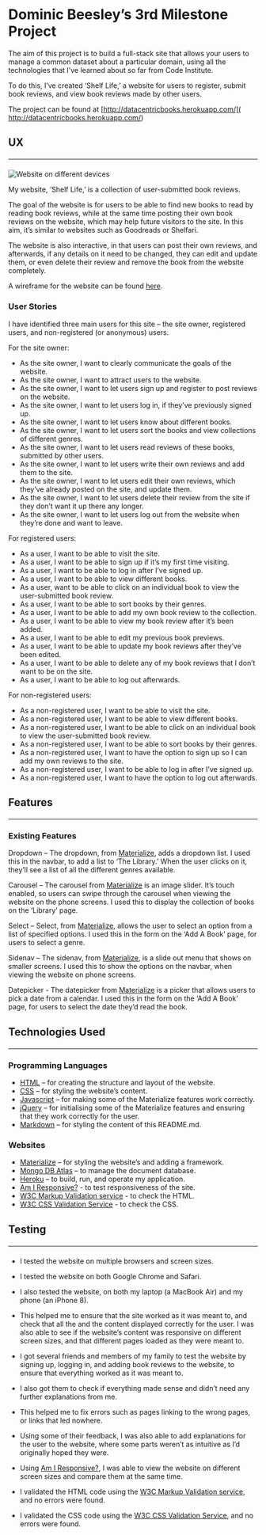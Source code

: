 # Dominic Beesley’s 3rd Milestone Project

The aim of this project is to build a full-stack site that allows your users to manage a common dataset about a particular domain, using all the technologies that I've learned about so far from Code Institute. 

To do this, I’ve created ‘Shelf Life,’ a website for users to register, submit book reviews, and view book reviews made by other users. 

The project can be found at [http://datacentricbooks.herokuapp.com/]( http://datacentricbooks.herokuapp.com/)

## UX <hr>

![Website on different devices](assets/images/amiresponsive.png)

My website, ‘Shelf Life,’  is a collection of user-submitted book reviews.

The goal of the website is for users to be able to find new books to read by reading book reviews, while at the same time posting their own book reviews on the website, which may help future visitors to the site. In this aim, it’s similar to websites such as Goodreads or Shelfari.

The website is also interactive, in that users can post their own reviews, and afterwards, if any details on it need to be changed, they can edit and update them, or even delete their review and remove the book from the website completely.

A wireframe for the website can be found [here](…).

### User Stories
I have identified three main users for this site – the site owner, registered users, and non-registered (or anonymous) users.

For the site owner:
* As the site owner, I want to clearly communicate the goals of the website.
* As the site owner, I want to attract users to the website.
* As the site owner, I want to let users sign up and register to post reviews on the website.
* As the site owner, I want to let users log in, if they’ve previously signed up.
* As the site owner, I want to let users know about different books.
* As the site owner, I want to let users sort the books and view collections of different genres.
* As the site owner, I want to let users read reviews of these books, submitted by other users.
* As the site owner, I want to let users write their own reviews and add them to the site.
* As the site owner, I want to let users edit their own reviews, which they’ve already posted on the site, and update them.
* As the site owner, I want to let users delete their review from the site if they don’t want it up there any longer.
* As the site owner, I want to let users log out from the website when they’re done and want to leave.

For registered users:
* As a user, I want to be able to visit the site.
* As a user, I want to be able to sign up if it’s my first time visiting.
* As a user, I want to be able to log in after I’ve signed up.
* As a user, I want to be able to view different books.
* As a user, want to be able to click on an individual book to view the user-submitted book review.
* As a user, I want to be able to sort books by their genres.
* As a user, I want to be able to add my own book review to the collection.
* As a user, I want to be able to view my book review after it’s been added.
* As a user, I want to be able to edit my previous book previews.
* As a user, I want to be able to update my book reviews after they’ve been edited.
* As a user, I want to be able to delete any of my book reviews that I don’t want to be on the site.
* As a user, I want to be able to log out afterwards.

For non-registered users:
* As a non-registered user, I want to be able to visit the site.
* As a non-registered user, I want to be able to view different books.
* As a non-registered user, I want to be able to click on an individual book to view the user-submitted book review.
* As a non-registered user, I want to be able to sort books by their genres.
* As a non-registered user, I want to have the option to sign up so I can add my own reviews to the site.
* As a non-registered user, I want to be able to log in after I’ve signed up.
* As a non-registered user, I want to have the option to log out afterwards.

## Features <hr>
### Existing Features
Dropdown – The dropdown, from [Materialize](https://materializecss.com/dropdown), adds a dropdown list. I used this in the navbar, to add a list to ‘The Library.’ When the user clicks on it, they’ll see a list of all the different genres available.

Carousel – The carousel from [Materialize](https://materializecss.com/carousel) is an image slider. It’s touch enabled, so users can swipe through the carousel when viewing the website on the phone screens. I used this to display the collection of books on the ‘Library’ page.

Select – Select, from [Materialize](https://materializecss.com/select), allows the user to select an option from a list of specified options. I used this in the form on the ‘Add A Book’ page, for users to select a genre.

Sidenav –  The sidenav, from [Materialize](https://materializecss.com/sidenav), is a slide out menu that shows on smaller screens. I used this to show the options on the navbar, when viewing the website on phone screens.

Datepicker -  The datepicker from [Materialize](https://materializecss.com/pickers) is a picker that allows users to pick a date from a calendar. I used this in the form on the ‘Add A Book’ page, for users to select the date they’d read the book.

## Technologies Used <hr>
### Programming Languages
* [HTML](https://www.w3schools.com/html/default.asp) – for creating the structure and layout of the website.
* [CSS](https://www.w3.org/Style/CSS/) – for styling the website’s content.
* [Javascript](https://www.javascript.com/) – for making some of the Materialize features work correctly.
* [jQuery](https://jquery.com/) – for initialising some of the Materialize features and ensuring that they work correctly for the user.
* [Markdown](https://www.markdownguide.org/) – for styling the content of this README.md.

### Websites
* [Materialize](https://materializecss.com/) – for styling the website’s and adding a framework.
* [Mongo DB Atlas](https://www.mongodb.com/cloud/atlas) – to manage the document database.
* [Heroku](http://heroku.com/) – to build, run, and operate my application.
* [Am I Responsive?](http://ami.responsivedesign.is/#) - to test responsiveness of the site.
* [W3C Markup Validation service](https://validator.w3.org/) - to check the HTML.
* [W3C CSS Validation Service](https://jigsaw.w3.org/css-validator/) - to check the CSS.

## Testing <hr>
* I tested the website on multiple browsers and screen sizes.
* I tested the website on both Google Chrome and Safari.
* I also tested the website, on both my laptop (a MacBook Air) and my phone (an iPhone 8).
* This helped me to ensure that the site worked as it was meant to, and check that all the and the content displayed correctly for the user. I was also able to see if the website’s content was responsive on different screen sizes, and that different pages loaded as they were meant to.
* I got several friends and members of my family to test the website by signing up, logging in, and adding book reviews to the website, to ensure that everything worked as it was meant to. 
* I also got them to check if everything made sense and didn’t need any further explanations from me. 
* This helped me to fix errors such as pages linking to the wrong pages, or links that led nowhere.
* Using some of their feedback, I was also able to add explanations for the user to the website, where some parts weren’t as intuitive as I’d originally hoped they were.

* Using [Am I Responsive?](http://ami.responsivedesign.is/#), I was able to view the website on different screen sizes and compare them at the same time.
* I validated the HTML code using the [W3C Markup Validation service](https://validator.w3.org/), and no errors were found.
* I validated the CSS code using the [W3C CSS Validation Service](https://jigsaw.w3.org/css-validator/), and no errors were found.
